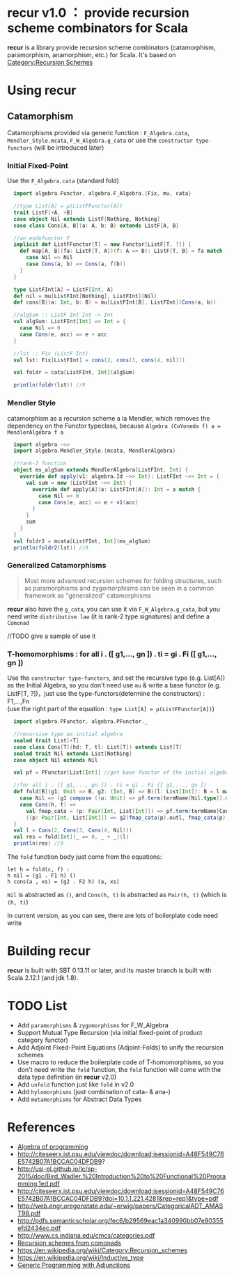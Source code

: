 # recur v1.0 ： provide recursion scheme combinators for Scala
<b>recur</b> is a library provide recursion scheme combinators (catamorphism, paramorphism, anamorphism, etc.) for Scala. It's based on [Category:Recursion Schemes](https://en.wikipedia.org/wiki/Category:Recursion_schemes)

# Using recur
## Catamorphism
Catamorphisms provided via generic function : `F_Algebra.cata`, `Mendler_Style.mcata`, `F_W_Algebra.g_cata` or use the `constructor type-functors` (will be introduced later)
### Initial Fixed-Point
Use the `F_Algebra.cata` (standard fold)
```scala
  import algebra.Functor, algebra.F_Algebra.{Fix, mu, cata}

  //type List[A] = μ(ListFFunctor[A])
  trait ListF[+A, +B]
  case object Nil extends ListF[Nothing, Nothing]
  case class Cons[A, B](a: A, b: B) extends ListF[A, B]

  //an endofunctor F
  implicit def ListFFunctor[T] = new Functor[ListF[T, ?]] {
    def map[A, B](fa: ListF[T, A])(f: A => B): ListF[T, B] = fa match {
      case Nil => Nil
      case Cons(a, b) => Cons(a, f(b))
    }
  }

  type ListFInt[A] = ListF[Int, A]
  def nil = mu[ListFInt[Nothing], ListFInt](Nil)
  def cons[B](a: Int, b: B) = mu[ListFInt[B], ListFInt](Cons(a, b))

  //algSum :: ListF Int Int -> Int
  val algSum: ListFInt[Int] => Int = {
    case Nil => 0
    case Cons(e, acc) => e + acc
  }

  //lst :: Fix (ListF Int)
  val lst: Fix[ListFInt] = cons(2, cons(3, cons(4, nil)))

  val foldr = cata[ListFInt, Int](algSum)

  println(foldr(lst)) //9
```

### Mendler Style
catamorphism as a recursion scheme a la Mendler, which removes the dependency on the Functor typeclass, because `Algebra (CoYoneda f) a = MendlerAlgebra f a`

```scala
  import algebra.~>>
  import algebra.Mendler_Style.{mcata, MendlerAlgebra}

  //rank-2 function
  object ms_algSum extends MendlerAlgebra[ListFInt, Int] {
    override def apply(v1: algebra.Id ~>> Int): ListFInt ~>> Int = {
      val sum = new (ListFInt ~>> Int) {
        override def apply[A](a: ListFInt[A]): Int = a match {
          case Nil => 0
          case Cons(e, acc) => e + v1(acc)
        }
      }
      sum
    }
  }
  val foldr2 = mcata[ListFInt, Int](ms_algSum)
  println(foldr2(lst)) //9
```

### Generalized Catamorphisms
>Most more advanced recursion schemes for folding structures, such as paramorphisms and zygomorphisms can be seen in a common framework as "generalized" catamorphisms

<b>recur</b> also have the `g_cata`, you can use it via `F_W_Algebra.g_cata`, but you need write `distributive law` (it is rank-2 type signatures) and define a `Comonad`

//TODO give a sample of use it

### T-homomorphisms : for all i . ([ g1,..., gn ]) . ti = gi . Fi ([ g1,..., gn ])
Use the `constructor type-functors`, and set the recursive type (e.g. List[A]) as the Initial Algebra, so you don't need use `mu` & write a base functor (e.g. ListF[T, ?])，just use the type-functors(determine the constructors) : F1,...,Fn <br/>
(use the right part of the equation : `type List[A] = μ(ListFFunctor[A])`)

```scala
  import algebra.PFunctor, algebra.PFunctor._

  //recursive type as initial algebra
  sealed trait List[+T]
  case class Cons[T](hd: T, tl: List[T]) extends List[T]
  sealed trait Nil extends List[Nothing]
  case object Nil extends Nil

  val pf = PFunctor[List[Int]] //get base functor of the initial algebra

  //for all i . ([ g1,..., gn ]) . ti = gi . Fi ([ g1,..., gn ])
  def fold[B](g1: Unit => B, g2: (Int, B) => B)(l: List[Int]): B = l match {
    case Nil => (g1 compose ((u: Unit) => pf.term(termName[Nil.type]).map(u)(fold(g1, g2)))) ()
    case Cons(h, t) =>
      val fmap_cata = (p: Pair[Int, List[Int]]) => pf.term(termName[Cons[Int]]).map(p)(fold(g1, g2)).asInstanceOf[Pair[Int, B]]
      ((p: Pair[Int, List[Int]]) => g2(fmap_cata(p).outl, fmap_cata(p).outr)) (Pair(h, t))
  }
  val l = Cons(2, Cons(3, Cons(4, Nil)))
  val res = fold[Int](_ => 0, _ + _)(l)
  println(res) //9
```

The `fold` function body just come from the equations:
```
let h = fold(c, f) :
h nil = (g1 . F1 h) ()
h cons(a , xs) = (g2 . F2 h) (a, xs)
```
`Nil` is abstracted as `()`, and `Cons(h, t)` is abstracted as `Pair(h, t)` (which is `(h, t)`) </br>

In current version, as you can see, there are lots of boilerplate code need write

# Building recur
<b>recur</b> is built with SBT 0.13.11 or later, and its master branch is built with Scala 2.12.1 (and jdk 1.8).

# TODO List
- Add `paramorphisms` & `zygomorphisms` for F_W_Algebra
- Support Mutual Type Recursion (via initial fixed-point of product category functor)
- Add Adjoint Fixed-Point Equations (Adjoint-Folds) to unify the recursion schemes
- Use macro to reduce the boilerplate code of T-homomorphisms, so you don't need write the `fold` function, the `fold` function will come with the data type definition (in <b>recur</b> v2.0)
- Add `unfold` function just like `fold` in v2.0
- Add `hylomorphisms` (just combination of cata- & ana-)
- Add `metamorphisms` for Abstract Data Types

# References
- [Algebra of programming](http://dl.acm.org/citation.cfm?id=248932)
- http://citeseerx.ist.psu.edu/viewdoc/download;jsessionid=A48F549C76E5742B07A1BCCAC04DFDB9?
- http://usi-pl.github.io/lc/sp-2015/doc/Bird_Wadler.%20Introduction%20to%20Functional%20Programming.1ed.pdf
- http://citeseerx.ist.psu.edu/viewdoc/download;jsessionid=A48F549C76E5742B07A1BCCAC04DFDB9?doi=10.1.1.221.4281&rep=rep1&type=pdf
- http://web.engr.oregonstate.edu/~erwig/papers/CategoricalADT_AMAST98.pdf
- http://pdfs.semanticscholar.org/fec6/b29569eac1a340990bb07e90355efd2434ec.pdf
- http://www.cs.indiana.edu/cmcs/categories.pdf
- [Recursion schemes from comonads](http://dl.acm.org/citation.cfm?id=766517.766523)
- https://en.wikipedia.org/wiki/Category:Recursion_schemes
- https://en.wikipedia.org/wiki/Inductive_type
- [Generic Programming with Adjunctions](http://www.cs.ox.ac.uk/ralf.hinze/LN.pdf)